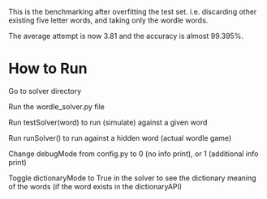 This is the benchmarking after overfitting the test set. i.e. discarding other existing five letter words, and taking only the wordle words. 

The average attempt is now 3.81 and the accuracy is almost 99.395%.

# How to Run

Go to solver directory

Run the wordle_solver.py file

Run testSolver(word) to run (simulate) against a given word

Run runSolver() to run against a hidden word (actual wordle game)

Change debugMode from config.py to 0 (no info print), or 1 (additional info print)

Toggle dictionaryMode to True in the solver to see the dictionary meaning of the words (if the word exists in the dictionaryAPI)
